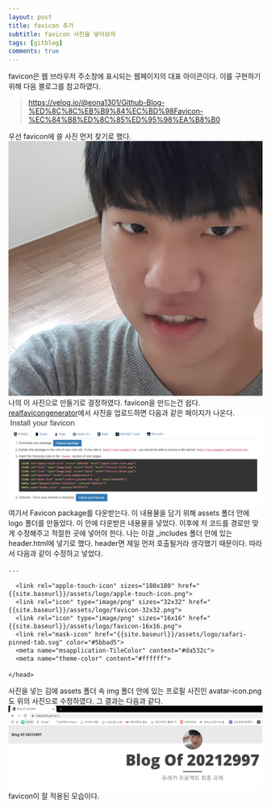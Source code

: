 ```yaml
---
layout: post
title: favicon 추가
subtitle: favicon 사진을 넣어보자
tags: [gitblog]
comments: true
---
```

favicon은 웹 브라우저 주소창에 표시되는 웹페이지의 대표 아이콘이다. 이를 구현하기 위해 다음 블로그를 참고하였다.
> https://velog.io/@eona1301/Github-Blog-%ED%8C%8C%EB%B9%84%EC%BD%98Favicon-%EC%84%B8%ED%8C%85%ED%95%98%EA%B8%B0

우선 favicon에 쓸 사진 먼저 찾기로 했다.
![me](/assets/img/avatar-icon.png)
나의 이 사진으로 만들기로 결정하였다.
favicon을 만드는건 쉽다. [realfavicongenerator](https://realfavicongenerator.net/)에서 사진을 업로드하면 다음과 같은 페이지가 나온다.
![installfavicon](/assets/img/installfavicon.png)
여기서 Favicon package를 다운받는다. 이 내용물을 담기 위해 assets 폴더 안에 logo 폴더를 만들었다. 이 안에 다운받은 내용물을 넣었다. 이후에 저 코드를 경로만 맞게 수정해주고 적절한 곳에 넣어야 한다. 나는 이걸 _includes 폴더 안에 있는 header.html에 넣기로 했다. header면 제일 먼저 호출될거라 생각했기 때문이다. 따라서 다음과 같이 수정하고 넣었다.
```
...

  <link rel="apple-touch-icon" sizes="180x180" href="{{site.baseurl}}/assets/logo/apple-touch-icon.png">
  <link rel="icon" type="image/png" sizes="32x32" href="{{site.baseurl}}/assets/logo/favicon-32x32.png">
  <link rel="icon" type="image/png" sizes="16x16" href="{{site.baseurl}}/assets/logo/favicon-16x16.png">
  <link rel="mask-icon" href="{{site.baseurl}}/assets/logo/safari-pinned-tab.svg" color="#5bbad5">
  <meta name="msapplication-TileColor" content="#da532c">
  <meta name="theme-color" content="#ffffff">

</head>
```
사진을 넣는 김에 assets 폴더 속 img 폴더 안에 있는 프로필 사진인 avatar-icon.png도 위의 사진으로 수정하였다. 그 결과는 다음과 같다.
![appliedfavicon](/assets/img/appliedfavicon.png)
favicon이 잘 적용된 모습이다.